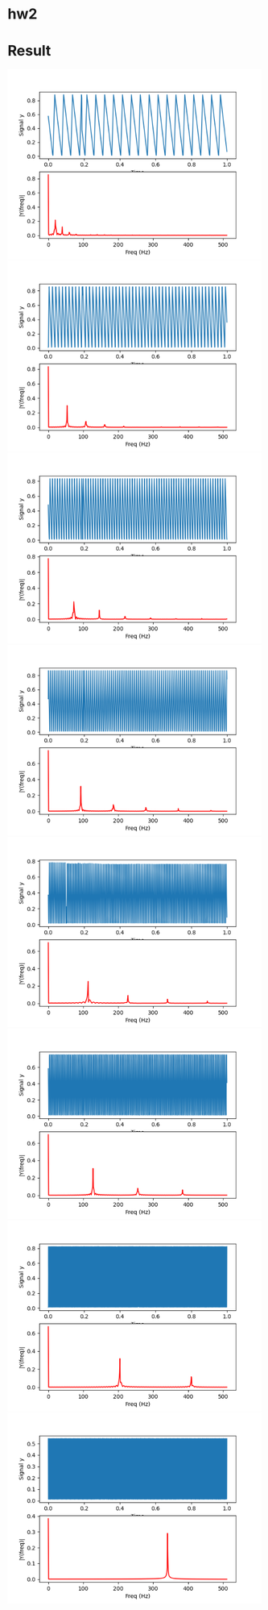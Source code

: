# hw2

# Result

![](20.png)
![](56.png)
![](81.png)
![](106.png)
![](131.png)
![](156.png)
![](250.png)
![](500.png)